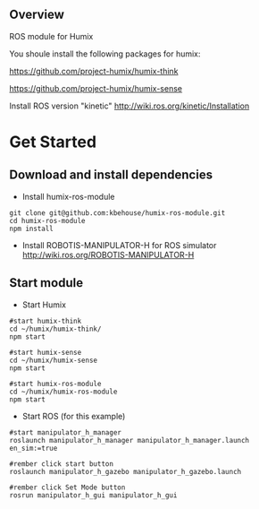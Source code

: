 ## Overview

ROS module for Humix 

You shoule install the following packages for humix:

https://github.com/project-humix/humix-think

https://github.com/project-humix/humix-sense

Install ROS version "kinetic"
http://wiki.ros.org/kinetic/Installation 

# Get Started

## Download and install dependencies

* Install humix-ros-module
```
git clone git@github.com:kbehouse/humix-ros-module.git
cd humix-ros-module
npm install
```
* Install  ROBOTIS-MANIPULATOR-H for ROS simulator
http://wiki.ros.org/ROBOTIS-MANIPULATOR-H


## Start module
* Start Humix
```
#start humix-think
cd ~/humix/humix-think/
npm start

#start humix-sense
cd ~/humix/humix-sense
npm start

#start humix-ros-module
cd ~/humix/humix-ros-module
npm start
```

* Start ROS (for this example)
```
#start manipulator_h_manager
roslaunch manipulator_h_manager manipulator_h_manager.launch en_sim:=true

#rember click start button
roslaunch manipulator_h_gazebo manipulator_h_gazebo.launch 

#rember click Set Mode button
rosrun manipulator_h_gui manipulator_h_gui  
```



